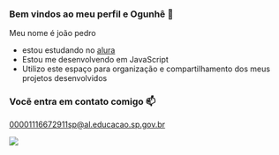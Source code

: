 ### Bem vindos ao meu perfil e Ogunhê 🤙

Meu nome é joão pedro

- estou estudando no [alura](https://ww.alura.com.br) 
- Estou me desenvolvendo em JavaScript
- Utilizo este espaço para organização e compartilhamento dos meus projetos desenvolvidos

### Vocẽ entra em contato comigo 📫
00001116672911sp@al.educacao.sp.gov.br

![](https://media1.tenor.com/m/lZ2O0bvu8iwAAAAC/toph-beifong.gif)
